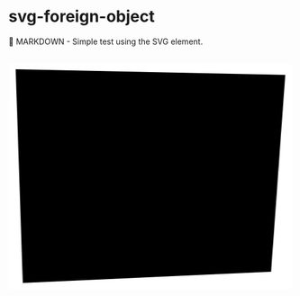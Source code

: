 # svg-foreign-object

📃 MARKDOWN - Simple test using the <foreignObject> SVG element.

<div align="center">
	<br>
	<a href="https://github.com/BrunoS3D">
		<img src="header.svg" width="800" height="400">
	</a>
	<br>
</div>
